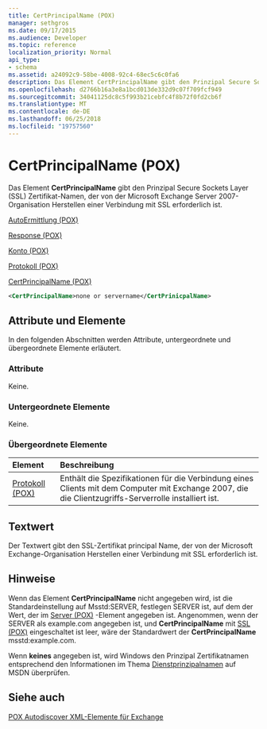 ```yaml
---
title: CertPrincipalName (POX)
manager: sethgros
ms.date: 09/17/2015
ms.audience: Developer
ms.topic: reference
localization_priority: Normal
api_type:
- schema
ms.assetid: a24092c9-58be-4008-92c4-68ec5c6c0fa6
description: Das Element CertPrincipalName gibt den Prinzipal Secure Sockets Layer (SSL) Zertifikat-Namen, der von der Microsoft Exchange Server 2007-Organisation Herstellen einer Verbindung mit SSL erforderlich ist.
ms.openlocfilehash: d2766b16a3e8a1bcd013de332d9c07f709fcf949
ms.sourcegitcommit: 34041125dc8c5f993b21cebfc4f8b72f0fd2cb6f
ms.translationtype: MT
ms.contentlocale: de-DE
ms.lasthandoff: 06/25/2018
ms.locfileid: "19757560"
---
```

# <a name="certprincipalname-pox"></a>CertPrincipalName (POX)

Das Element **CertPrincipalName** gibt den Prinzipal Secure Sockets Layer (SSL) Zertifikat-Namen, der von der Microsoft Exchange Server 2007-Organisation Herstellen einer Verbindung mit SSL erforderlich ist. 
  
[AutoErmittlung (POX)](autodiscover-pox.md)
  
[Response (POX)](response-pox.md)
  
[Konto (POX)](account-pox.md)
  
[Protokoll (POX)](protocol-pox.md)
  
[CertPrincipalName (POX)](certprincipalname-pox.md)
  
```xml
<CertPrincipalName>none or servername</CertPrinicpalName>
```

## <a name="attributes-and-elements"></a>Attribute und Elemente

In den folgenden Abschnitten werden Attribute, untergeordnete und übergeordnete Elemente erläutert.
  
### <a name="attributes"></a>Attribute

Keine.
  
### <a name="child-elements"></a>Untergeordnete Elemente

Keine.
  
### <a name="parent-elements"></a>Übergeordnete Elemente

|**Element**|**Beschreibung**|
|:-----|:-----|
|[Protokoll (POX)](protocol-pox.md) <br/> |Enthält die Spezifikationen für die Verbindung eines Clients mit dem Computer mit Exchange 2007, die die Clientzugriffs-Serverrolle installiert ist.  <br/> |
   
## <a name="text-value"></a>Textwert

Der Textwert gibt den SSL-Zertifikat principal Name, der von der Microsoft Exchange-Organisation Herstellen einer Verbindung mit SSL erforderlich ist.
  
## <a name="remarks"></a>Hinweise

Wenn das Element **CertPrincipalName** nicht angegeben wird, ist die Standardeinstellung auf Msstd:SERVER, festlegen SERVER ist, auf dem der Wert, der im [Server (POX)](server-pox.md) -Element angegeben ist. Angenommen, wenn der SERVER als example.com angegeben ist, und **CertPrincipalName** mit [SSL (POX)](ssl-pox.md) eingeschaltet ist leer, wäre der Standardwert der **CertPrincipalName** msstd:example.com. 
  
Wenn **keines** angegeben ist, wird Windows den Prinzipal Zertifikatnamen entsprechend den Informationen im Thema [Dienstprinzipalnamen](http://go.microsoft.com/fwlink/?LinkId=93417) auf MSDN überprüfen. 
  
## <a name="see-also"></a>Siehe auch



[POX Autodiscover XML-Elemente für Exchange](pox-autodiscover-xml-elements-for-exchange.md)

